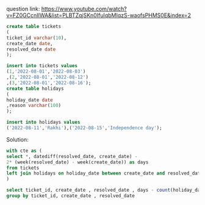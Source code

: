 question link: https://www.youtube.com/watch?v=FZ0GCcnIIWA&list=PLBTZqjSKn0IfuIqbMIqzS-waofsPHMS0E&index=2

```sql
create table tickets
(
ticket_id varchar(10),
create_date date,
resolved_date date
);

insert into tickets values
(1,'2022-08-01','2022-08-03')
,(2,'2022-08-01','2022-08-12')
,(3,'2022-08-01','2022-08-16');
create table holidays
(
holiday_date date
,reason varchar(100)
);

insert into holidays values
('2022-08-11','Rakhi'),('2022-08-15','Independence day');

```
Solution: 

```sql
with cte as (
select *, datediff(resolved_date, create_date) - 
2* (week(resolved_date) - week(create_date)) as days
from tickets 
left join holidays on holiday_date between create_date and resolved_date
)

select ticket_id, create_date , resolved_date , days - count(holiday_date) as Business_days  from cte  
group by ticket_id, create_date , resolved_date 

```